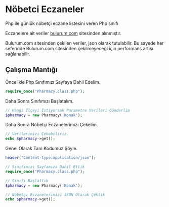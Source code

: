 # Nöbetci Eczaneler
Php ile günlük nöbetçi eczane listesini veren Php sınıfı

Eczanelere ait veriler <a href="https://bulurum.com/" target="_blank">bulurum.com</a> sitesinden alınmıştır. 

Bulurum.com sitesinden çekilen veriler, json olarak tutulabilir. Bu sayede her seferinde Bulurum.com sitesinden çekilmeyeceği için performans artışı sağlanabilir.

<h2>Çalışma Mantığı</h2>

Öncelikle Php Sınıfımızı Sayfaya Dahil Edelim.
```php
require_once("Pharmacy.class.php");
```
Daha Sonra Sınıfımızı Başlatalım. 
```php
// Hangi İlçeyi İstiyorsak Parametre Verileri Gönderlim
$pharmacy = new Pharmacy('Konak');
```

Daha Sonra Nöbetçi Eczanelerimizi Çekelim.
```php
// Verilerimizi Çekebiliriz.
echo $pharmacy->get();
```

Genel Olarak Tam Kodumuz Şöyle. 
```php
header("Content-type:application/json");

// Sınıfımızı Sayfamıza Dahil Ettik 
require_once("Pharmacy.class.php");

// Sınıfı Başlattık 
$pharmacy = new Pharmacy('Konak');

// Nöbetçi Eczanelerimizi JSON Olarak Çektik 
echo $pharmacy->get();
```
